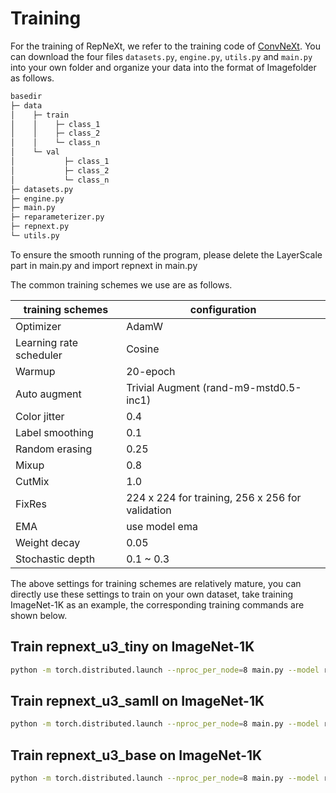 # Training

For the training of RepNeXt, we refer to the training code of [ConvNeXt](https://github.com/facebookresearch/ConvNeXt). You can download the four files `datasets.py`, `engine.py`, `utils.py` and `main.py` into your own folder and organize your data into the format of Imagefolder as follows.

```latex
basedir
├─ data
│    ├─ train
│    │    ├─ class_1
│    │    ├─ class_2
│    │    └─ class_n
│    └─ val
│           ├─ class_1
│           ├─ class_2
│           └─ class_n
├─ datasets.py
├─ engine.py
├─ main.py
├─ reparameterizer.py
├─ repnext.py
└─ utils.py
```

To ensure the smooth running of the program, please delete the LayerScale part in main.py and import repnext in main.py

The common training schemes we use are as follows.

| training schemes        | configuration                                    |
| ----------------------- | ------------------------------------------------ |
| Optimizer               | AdamW                                            |
| Learning rate scheduler | Cosine                                           |
| Warmup                  | 20-epoch                                         |
| Auto augment            | Trivial Augment (rand-m9-mstd0.5-inc1)           |
| Color jitter            | 0.4                                              |
| Label smoothing         | 0.1                                              |
| Random erasing          | 0.25                                             |
| Mixup                   | 0.8                                              |
| CutMix                  | 1.0                                              |
| FixRes                  | 224 x 224 for training, 256 x 256 for validation |
| EMA                     | use model ema                                    |
| Weight decay            | 0.05                                             |
| Stochastic depth        | 0.1 ~ 0.3                                        |

The above settings for training schemes are relatively mature, you can directly use these settings to train on your own dataset, take training ImageNet-1K as an example, the corresponding training commands are shown below.

## Train repnext_u3_tiny on ImageNet-1K

```bash
python -m torch.distributed.launch --nproc_per_node=8 main.py --model repnext_u3_tiny --epochs 450 --weight_decay 0.05 --color_jitter 0.4 --aa rand-m9-mstd0.5-inc1 --smoothing 0.1 --reprob 0.25 --mixup 0.8 --cutmix 1.0 --use_amp true --drop_path 0.1 --batch_size 512 --lr 4e-3 --update_freq 1 --model_ema true --model_ema_eval true --data_set image_folder --data_path /path/to/imagenet-1k/train --eval_data_path /path/to/imagenet-1k/val --output_dir /path/to/save_results
```

## Train repnext_u3_samll on ImageNet-1K

```bash
python -m torch.distributed.launch --nproc_per_node=8 main.py --model repnext_u3_small --epochs 450 --weight_decay 0.05 --color_jitter 0.4 --aa rand-m9-mstd0.5-inc1 --smoothing 0.1 --reprob 0.25 --mixup 0.8 --cutmix 1.0 --use_amp true --drop_path 0.2 --batch_size 256 --lr 4e-3 --update_freq 2 --model_ema true --model_ema_eval true --data_set image_folder --data_path /path/to/imagenet-1k/train --eval_data_path /path/to/imagenet-1k/val --output_dir /path/to/save_results
```

## Train repnext_u3_base on ImageNet-1K

```bash
python -m torch.distributed.launch --nproc_per_node=8 main.py --model repnext_u3_base --epochs 450 --weight_decay 0.05 --color_jitter 0.4 --aa rand-m9-mstd0.5-inc1 --smoothing 0.1 --reprob 0.25 --mixup 0.8 --cutmix 1.0 --use_amp true --drop_path 0.3 --batch_size 256 --lr 4e-3 --update_freq 2 --model_ema true --model_ema_eval true --data_set image_folder --data_path /path/to/imagenet-1k/train --eval_data_path /path/to/imagenet-1k/val --output_dir /path/to/save_results
```

